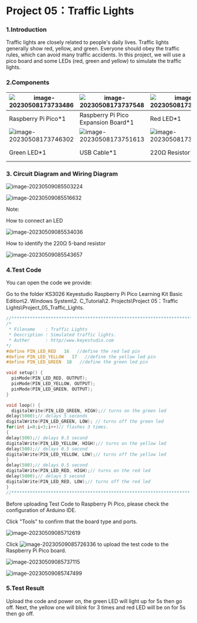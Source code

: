 # Project 05：Traffic Lights

### **1.Introduction**

Traffic lights are closely related to people's daily lives. Traffic lights generally show red, yellow, and green. Everyone should obey the traffic rules, which can avoid many traffic accidents. In this project, we will use a pico board and some LEDs (red, green and yellow) to simulate the traffic lights.

### **2.Components**

| ![image-20230508173733486](media/image-20230508173733486.png) | ![image-20230508173737548](media/image-20230508173737548.png) |![image-20230508173741517](media/image-20230508173741517.png)|![image-20230508173805353](media/image-20230508173805353.png)||
| ------------------------------------------------------- | ------------------------------------ | --------------------------- | ----------------------- | ----------------------- |
| Raspberry Pi Pico\*1                                    | Raspberry Pi Pico Expansion Board\*1 | Red LED\*1                  | Yellow LED\*1           |                         |
| ![image-20230508173746302](media/image-20230508173746302.png) |![image-20230508173751613](media/image-20230508173751613.png)|![image-20230508173755293](media/image-20230508173755293.png)|![image-20230508173759655](media/image-20230508173759655.png)|<img src="media/c801a7baee258ff7f5f28ac6e9a7097b-16835386290032.png" style="zoom:80%;" />|
| Green LED\*1                                            | USB Cable\*1                         | 220Ω Resistor\*3            | Breadboard\*1           | Jumper Wires            |

### **3. Circuit Diagram and Wiring Diagram**

![image-20230509085503224](media/image-20230509085503224.png)

![image-20230509085516632](media/image-20230509085516632.png)

Note:

How to connect an LED

![image-20230509085534036](media/image-20230509085534036.png)

How to identify the 220Ω 5-band resistor

![image-20230509085543657](media/image-20230509085543657.png)

### **4.Test Code**

You can open the code we provide:

Go to the folder KS3026 Keyestudio Raspberry Pi Pico Learning Kit Basic Edition\\2. Windows System\\2. C\_Tutorial\\2. Projects\\Project 05：Traffic Lights\\Project\_05\_Traffic\_Lights.

```c
//**********************************************************************
/*
 * Filename    : Traffic Lights
 * Description : Simulated traffic lights.
 * Auther      : http//www.keyestudio.com
*/
#define PIN_LED_RED   16   //define the red led pin
#define PIN_LED_YELLOW   17   //define the yellow led pin
#define PIN_LED_GREEN  18   //define the green led pin

void setup() {
  pinMode(PIN_LED_RED, OUTPUT);
  pinMode(PIN_LED_YELLOW, OUTPUT);
  pinMode(PIN_LED_GREEN, OUTPUT);
}

void loop() {
  digitalWrite(PIN_LED_GREEN, HIGH);// turns on the green led
delay(5000);// delays 5 seconds
digitalWrite(PIN_LED_GREEN, LOW); // turns off the green led
for(int i=0;i<3;i++)// flashes 3 times.
{
delay(500);// delays 0.5 second
digitalWrite(PIN_LED_YELLOW, HIGH);// turns on the yellow led
delay(500);// delays 0.5 second
digitalWrite(PIN_LED_YELLOW, LOW);// turns off the yellow led
} 
delay(500);// delays 0.5 second
digitalWrite(PIN_LED_RED, HIGH);// turns on the red led
delay(5000);// delays 5 second
digitalWrite(PIN_LED_RED, LOW);// turns off the red led
}
//********************************************************************
```


Before uploading Test Code to Raspberry Pi Pico, please check the configuration of Arduino IDE.

Click "Tools" to confirm that the board type and ports.

![image-20230509085712619](media/image-20230509085712619.png)

Click ![image-20230509085726336](media/image-20230509085726336.png) to upload the test code to the Raspberry Pi Pico board.

![image-20230509085737115](media/image-20230509085737115.png)

![image-20230509085747499](media/image-20230509085747499.png)

### **5.Test Result**

Upload the code and power on, the green LED will light up for 5s then go off. Next, the yellow one will blink for 3 times and red LED will be on for 5s then go off.
